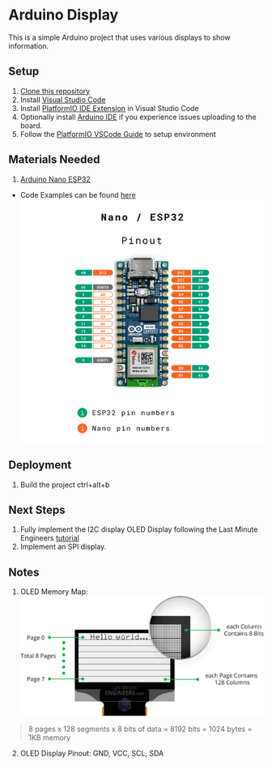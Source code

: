 # Arduino Display

This is a simple Arduino project that uses various displays to show information.

## Setup

1. [Clone this repository](https://github.com/EricNeiman/arduinoDisplay.git)
2. Install [Visual Studio Code](https://code.visualstudio.com/)
3. Install [PlatformIO IDE Extension](https://marketplace.visualstudio.com/items?itemName=platformio.platformio-ide) in Visual Studio Code
4. Optionally install [Arduino IDE](https://www.arduino.cc/en/software) if you experience issues uploading to the board.
5. Follow the [PlatformIO VSCode Guide](https://docs.platformio.org/en/latest/integration/ide/vscode.html) to setup environment

## Materials Needed

1. [Arduino Nano ESP32](https://docs.arduino.cc/tutorials/nano-esp32/cheat-sheet/)
  - Code Examples can be found [here](https://github.com/arduino/arduino-esp32)
![Arduino Nano ESP32](./assets/esp-pinout.png)

## Deployment

1. Build the project ctrl+alt+b

## Next Steps

1. Fully implement the I2C display OLED Display following the Last Minute Engineers [tutorial](https://lastminuteengineers.com/oled-display-arduino-tutorial/)
2. Implement an SPI display.

## Notes

1. OLED Memory Map: ![OLED Memory Map](./assets/1KB-128x64-OLED-Display-RAM-Memory-Map.webp)

> 8 pages x 128 segments x 8 bits of data = 8192 bits = 1024 bytes = 1KB memory

2. OLED Display Pinout: GND, VCC, SCL, SDA